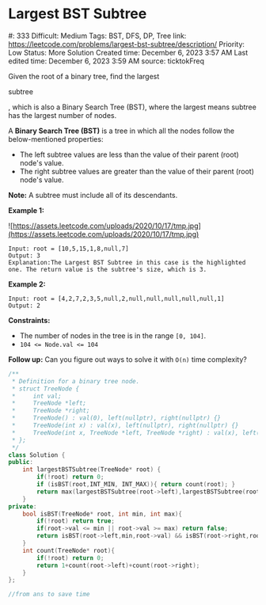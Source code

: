 # Largest BST Subtree

#: 333
Difficult: Medium
Tags: BST, DFS, DP, Tree
link: https://leetcode.com/problems/largest-bst-subtree/description/
Priority: Low
Status: More Solution
Created time: December 6, 2023 3:57 AM
Last edited time: December 6, 2023 3:59 AM
source: ticktokFreq

Given the root of a binary tree, find the largest

subtree

, which is also a Binary Search Tree (BST), where the largest means subtree has the largest number of nodes.

A **Binary Search Tree (BST)** is a tree in which all the nodes follow the below-mentioned properties:

- The left subtree values are less than the value of their parent (root) node's value.
- The right subtree values are greater than the value of their parent (root) node's value.

**Note:** A subtree must include all of its descendants.

**Example 1:**

![https://assets.leetcode.com/uploads/2020/10/17/tmp.jpg](https://assets.leetcode.com/uploads/2020/10/17/tmp.jpg)

```
Input: root = [10,5,15,1,8,null,7]
Output: 3
Explanation:The Largest BST Subtree in this case is the highlighted one. The return value is the subtree's size, which is 3.
```

**Example 2:**

```
Input: root = [4,2,7,2,3,5,null,2,null,null,null,null,null,1]
Output: 2

```

**Constraints:**

- The number of nodes in the tree is in the range `[0, 104]`.
- `104 <= Node.val <= 104`

**Follow up:** Can you figure out ways to solve it with `O(n)` time complexity?

```cpp
/**
 * Definition for a binary tree node.
 * struct TreeNode {
 *     int val;
 *     TreeNode *left;
 *     TreeNode *right;
 *     TreeNode() : val(0), left(nullptr), right(nullptr) {}
 *     TreeNode(int x) : val(x), left(nullptr), right(nullptr) {}
 *     TreeNode(int x, TreeNode *left, TreeNode *right) : val(x), left(left), right(right) {}
 * };
 */
class Solution {
public:
    int largestBSTSubtree(TreeNode* root) {
        if(!root) return 0;
        if (isBST(root,INT_MIN, INT_MAX)){ return count(root); } 
        return max(largestBSTSubtree(root->left),largestBSTSubtree(root->right));
    }
private:
    bool isBST(TreeNode* root, int min, int max){
        if(!root) return true;
        if(root->val <= min || root->val >= max) return false;        
        return isBST(root->left,min,root->val) && isBST(root->right,root->val,max);   
    }
    int count(TreeNode* root){
        if(!root) return 0;
        return 1+count(root->left)+count(root->right);
    }
};

//from ans to save time
```